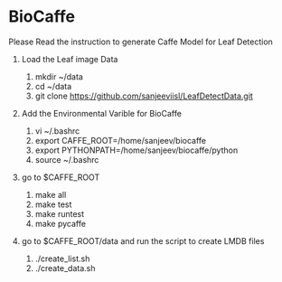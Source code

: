 # BioCaffe

Please Read the instruction  to generate Caffe Model for Leaf Detection

1. Load the Leaf image Data

   1. mkdir ~/data
   2. cd ~/data
   3. git clone https://github.com/sanjeeviisl/LeafDetectData.git

2. Add the Environmental Varible for BioCaffe

   1. vi ~/.bashrc
   2. export CAFFE_ROOT=/home/sanjeev/biocaffe
   3. export PYTHONPATH=/home/sanjeev/biocaffe/python
   4. source  ~/.bashrc


3. go to $CAFFE_ROOT
   
   1. make all
   2. make test
   3. make runtest 
   4. make pycaffe

4. go to $CAFFE_ROOT/data and run the script to create LMDB files
    
   1. ./create_list.sh
   2. ./create_data.sh

